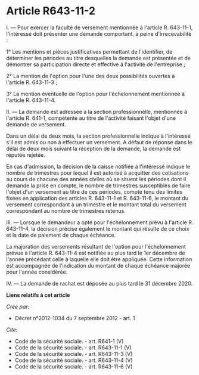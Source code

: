 # Article R643-11-2

I. ― Pour exercer la faculté de versement mentionnée à l'article R. 643-11-1, l'intéressé doit présenter une demande
comportant, à peine d'irrecevabilité : 

1° Les mentions et pièces justificatives permettant de l'identifier, de déterminer les périodes au titre desquelles la
demande est présentée et de démontrer sa participation directe et effective à l'activité de l'entreprise ; 

2° La mention de l'option pour l'une des deux possibilités ouvertes à l'article R. 643-11-3 ; 

3° La mention éventuelle de l'option pour l'échelonnement mentionnée à l'article R. 643-11-4. 

II. ― La demande est adressée à la section professionnelle, mentionnée à l'article R. 641-1, compétente au titre de
l'activité faisant l'objet d'une demande de versement. 

Dans un délai de deux mois, la section professionnelle indique à l'intéressé s'il est admis ou non à effectuer un versement.
A défaut de réponse dans le délai de deux mois suivant la réception de la demande, la demande est réputée rejetée. 

En cas d'admission, la décision de la caisse notifiée à l'intéressé indique le nombre de trimestres pour lequel il est
autorisé à acquitter des cotisations au cours de chacune des années civiles où se situent les périodes dont il demande la
prise en compte, le nombre de trimestres susceptibles de faire l'objet d'un versement au titre de ces périodes, compte tenu
des limites fixées en application des articles R. 643-11-1 et R. 643-11-6, le montant du versement correspondant à un
trimestre et le montant total du versement correspondant au nombre de trimestres retenus. 

III. ― Lorsque le demandeur a opté pour l'échelonnement prévu à l'article R. 643-11-4, la décision précise également le
montant qui résulte de ce choix et la date de paiement de chaque échéance. 

La majoration des versements résultant de l'option pour l'échelonnement prévue à l'article R. 643-11-4 est notifiée au plus
tard le 1er décembre de l'année précédant celle à laquelle elle doit être appliquée. Cette information est accompagnée de
l'indication du montant de chaque échéance majorée pour l'année considérée. 

IV. ― La demande de rachat est déposée au plus tard le 31 décembre 2020.

**Liens relatifs à cet article**

_Créé par_:

  - Décret n°2012-1034 du 7 septembre 2012 - art. 1

_Cite_:

  - Code de la sécurité sociale. - art. R641-1 (V)
  - Code de la sécurité sociale. - art. R643-11-1 (V)
  - Code de la sécurité sociale. - art. R643-11-3 (V)
  - Code de la sécurité sociale. - art. R643-11-4 (V)
  - Code de la sécurité sociale. - art. R643-11-6 (V)
